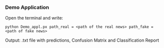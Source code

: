 
### Demo Application

Open the terminal and write:

```
python Demo_appl.px path_real = <path of the real news> path_fake = <path of fake news>
```

  
 Output: .txt file with predictions, Confusion Matrix and Classification Report
